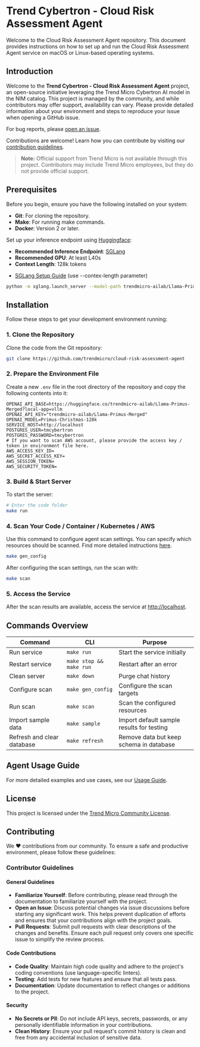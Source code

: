 # Trend Cybertron - Cloud Risk Assessment Agent

Welcome to the Cloud Risk Assessment Agent repository. This document provides instructions on how to set up and run the Cloud Risk Assessment Agent service on macOS or Linux-based operating systems.

## Introduction

Welcome to the **Trend Cybertron - Cloud Risk Assessment Agent** project, an open-source initiative leveraging the Trend Micro Cybertron AI model in the NIM catalog. This project is managed by the community, and while contributors may offer support, availability can vary. Please provide detailed information about your environment and steps to reproduce your issue when opening a GitHub issue.

For bug reports, please [open an issue](https://github.com/trendmicro/cloud-risk-assessment-agent/issues/new/choose).

Contributions are welcome! Learn how you can contribute by visiting our [contribution guidelines](https://github.com/trendmicro/cloud-risk-assessment-agent?tab=readme-ov-file#contributing).

> **Note:** Official support from Trend Micro is not available through this project. Contributors may include Trend Micro employees, but they do not provide official support.


## Prerequisites

Before you begin, ensure you have the following installed on your system:
- **Git**: For cloning the repository.
- **Make**: For running make commands.
- **Docker**: Version 2 or later.

Set up your inference endpoint using [Huggingface](https://huggingface.co/trendmicro-ailab/Llama-Primus-Merged):
- **Recommended Inference Endpoint**: [SGLang](https://docs.sglang.ai/)
- **Recommended GPU**: At least L40s
- **Context Length**: 128k tokens
* [SGLang Setup Guide](https://docs.sglang.ai/backend/server_arguments.html#model-and-tokenizer) (use --contex-length parameter)

```bash
python -m sglang.launch_server --model-path trendmicro-ailab/Llama-Primus-Merged --port 8000 --host 0.0.0.0 --chat-template llama-3-instruct --context-length 131072 --max-prefill-tokens 131072 --max-total-tokens 131072
```

## Installation

Follow these steps to get your development environment running:

### 1. Clone the Repository

Clone the code from the Git repository:

```bash
git clone https://github.com/trendmicro/cloud-risk-assessment-agent
```

### 2. Prepare the Environment File

Create a new `.env` file in the root directory of the repository and copy the following contents into it:

```plaintext
OPENAI_API_BASE=https://huggingface.co/trendmicro-ailab/Llama-Primus-Merged?local-app=vllm
OPENAI_API_KEY="trendmicro-ailab/Llama-Primus-Merged"
OPENAI_MODEL=Primus-Christmas-128k
SERVICE_HOST=http://localhost
POSTGRES_USER=tmcybertron
POSTGRES_PASSWORD=tmcybertron
# If you want to scan AWS account, please provide the access key / token in environment file here.
AWS_ACCESS_KEY_ID=
AWS_SECRET_ACCESS_KEY=
AWS_SESSION_TOKEN=
AWS_SECURITY_TOKEN=
```

### 3. Build & Start Server

To start the server:

```bash
# Enter the code folder
make run
```

### 4. Scan Your Code / Container / Kubernetes / AWS

Use this command to configure agent scan settings. You can specify which resources should be scanned.
Find more detailed instructions [here](docs/Scan.md).

```bash
make gen_config
```

After configuring the scan settings, run the scan with:

```bash
make scan
```


### 5. Access the Service

After the scan results are available, access the service at [http://localhost](http://localhost).



## Commands Overview

| Command | CLI | Purpose |
|---------|-----|---------|
| Run service | `make run` | Start the service initially |
| Restart service | `make stop && make run` | Restart after an error |
| Clean server | `make down` | Purge chat history |
| Configure scan | `make gen_config` | Configure the scan targets |
| Run scan | `make scan` | Scan the configured resources |
| Import sample data | `make sample` | Import default sample results for testing |
| Refresh and clear database | `make refresh` | Remove data but keep schema in database |

## Agent Usage Guide

For more detailed examples and use cases, see our [Usage Guide](chainlit.md).

## License

This project is licensed under the [Trend Micro Community License](LICENSE).


## Contributing

We :heart: contributions from our community. To ensure a safe and productive environment, please follow these guidelines:

### Contributor Guidelines

#### General Guidelines
- **Familiarize Yourself**: Before contributing, please read through the documentation to familiarize yourself with the project.
- **Open an Issue**: Discuss potential changes via issue discussions before starting any significant work. This helps prevent duplication of efforts and ensures that your contributions align with the project goals.
- **Pull Requests**: Submit pull requests with clear descriptions of the changes and benefits. Ensure each pull request only covers one specific issue to simplify the review process.

#### Code Contributions
- **Code Quality**: Maintain high code quality and adhere to the project's coding conventions (use language-specific linters).
- **Testing**: Add tests for new features and ensure that all tests pass.
- **Documentation**: Update documentation to reflect changes or additions to the project.

#### Security
- **No Secrets or PII**: Do not include API keys, secrets, passwords, or any personally identifiable information in your contributions.
- **Clean History**: Ensure your pull request's commit history is clean and free from any accidental inclusion of sensitive data.
